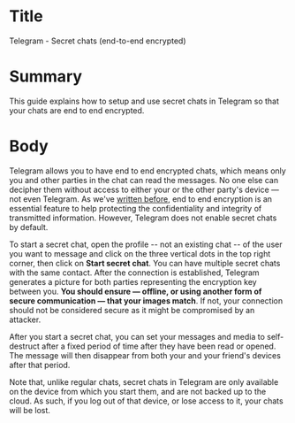 # Title
Telegram - Secret chats (end-to-end encrypted)

# Summary

This guide explains how to setup and use secret chats in Telegram so that your chats are end to end encrypted. 

# Body 

Telegram allows you to have end to end encrypted chats, which means only you and other parties in the chat can read the messages. No one else can decipher them without access to either your or the other party's device — not even Telegram. As we've [written before][1], end to end encryption is an essential feature to help protecting the confidentiality and integrity of transmitted information. However, Telegram does not enable secret chats by default.


To start a secret chat, open the profile -- not an existing chat -- of the user you want to message and click on the three vertical dots in the top right corner, then click on **Start secret chat**. You can have multiple secret chats with the same contact. After the connection is established, Telegram generates a picture for both parties representing the encryption key between you. **You should ensure — offline, or using another form of secure communication — that your images match**. If not, your connection should not be considered secure as it might be compromised by an attacker.

After you start a secret chat, you can set your messages and media to self-destruct after a fixed period of time after they have been read or opened. The message will then disappear from both your and your friend's devices after that period.

Note that, unlike regular chats, secret chats in Telegram are only available on the device from which you start them, and are not backed up to the cloud. As such, if you log out of that device, or lose access to it, your chats will be lost.

[1]: https://privacyinternational.org/explainer/5010/guide-communicating-others-messaging-apps
